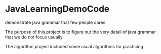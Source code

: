 # JavaLearningDemoCode
demonstrate java grammar that few people cares

The purpose of this project is to figure out the very detail of java grammar that we do not focus usually.

The algorithm project included some usual algorithms for practicing.

